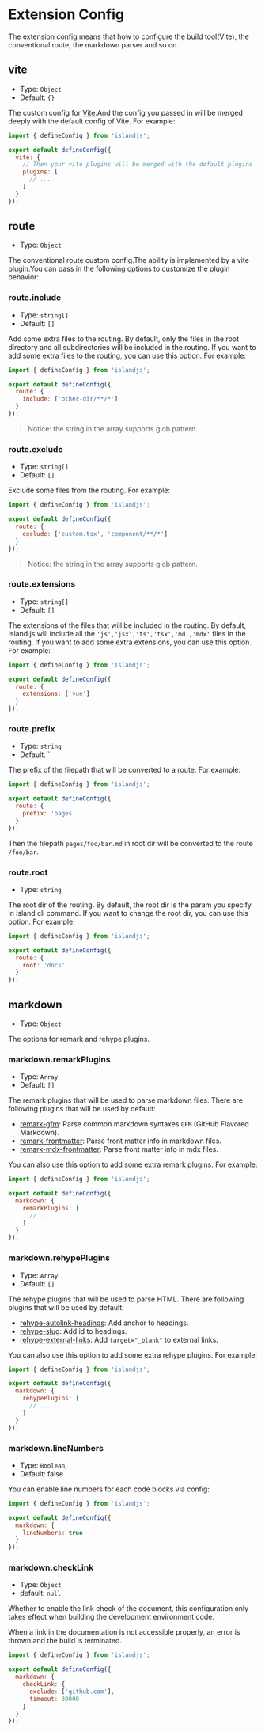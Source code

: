 # Extension Config

The extension config means that how to configure the build tool(Vite), the conventional route, the markdown parser and so on.

## vite

- Type: `Object`
- Default: `{}`

The custom config for [Vite](https://vitejs.dev/config/).And the config you passed in will be merged deeply with the default config of Vite. For example:

```js
import { defineConfig } from 'islandjs';

export default defineConfig({
  vite: {
    // Then your vite plugins will be merged with the default plugins
    plugins: [
      // ...
    ]
  }
});
```

## route

- Type: `Object`

The conventional route custom config.The ability is implemented by a vite plugin.You can pass in the following options to customize the plugin behavior:

### route.include

- Type: `string[]`
- Default: `[]`

Add some extra files to the routing. By default, only the files in the root directory and all subdirectories will be included in the routing. If you want to add some extra files to the routing, you can use this option. For example:

```js
import { defineConfig } from 'islandjs';

export default defineConfig({
  route: {
    include: ['other-dir/**/*']
  }
});
```

> Notice: the string in the array supports glob pattern.

### route.exclude

- Type: `string[]`
- Default: `[]`

Exclude some files from the routing. For example:

```js
import { defineConfig } from 'islandjs';

export default defineConfig({
  route: {
    exclude: ['custom.tsx', 'component/**/*']
  }
});
```

> Notice: the string in the array supports glob pattern.

### route.extensions

- Type: `string[]`
- Default: `[]`

The extensions of the files that will be included in the routing. By default, Island.js will include all the `'js','jsx','ts','tsx','md','mdx'` files in the routing. If you want to add some extra extensions, you can use this option. For example:

```js
import { defineConfig } from 'islandjs';

export default defineConfig({
  route: {
    extensions: ['vue']
  }
});
```

### route.prefix

- Type: `string`
- Default: ``

The prefix of the filepath that will be converted to a route. For example:

```js
import { defineConfig } from 'islandjs';

export default defineConfig({
  route: {
    prefix: 'pages'
  }
});
```

Then the filepath `pages/foo/bar.md` in root dir will be converted to the route `/foo/bar`.

### route.root

- Type: `string`

The root dir of the routing. By default, the root dir is the param you specify in island cli command. If you want to change the root dir, you can use this option. For example:

```js
import { defineConfig } from 'islandjs';

export default defineConfig({
  route: {
    root: 'docs'
  }
});
```

## markdown

- Type: `Object`

The options for remark and rehype plugins.

### markdown.remarkPlugins

- Type: `Array`
- Default: `[]`

The remark plugins that will be used to parse markdown files. There are following plugins that will be used by default:

- [remark-gfm](https://www.npmjs.com/package/remark-gfm): Parse common markdown syntaxes `GFM` (GitHub Flavored Markdown).
- [remark-frontmatter](https://www.npmjs.com/package/remark-frontmatter): Parse front matter info in markdown files.
- [remark-mdx-frontmatter](https://www.npmjs.com/package/remark-mdx-frontmatter): Parse front matter info in mdx files.

You can also use this option to add some extra remark plugins. For example:

```js
import { defineConfig } from 'islandjs';

export default defineConfig({
  markdown: {
    remarkPlugins: [
      // ...
    ]
  }
});
```

### markdown.rehypePlugins

- Type: `Array`
- Default: `[]`

The rehype plugins that will be used to parse HTML. There are following plugins that will be used by default:

- [rehype-autolink-headings](https://www.npmjs.com/package/rehype-autolink-headings): Add anchor to headings.
- [rehype-slug](https://www.npmjs.com/package/rehype-slug): Add id to headings.
- [rehype-external-links](https://www.npmjs.com/package/rehype-external-links): Add `target="_blank"` to external links.

You can also use this option to add some extra rehype plugins. For example:

```js
import { defineConfig } from 'islandjs';

export default defineConfig({
  markdown: {
    rehypePlugins: [
      // ...
    ]
  }
});
```

### markdown.lineNumbers

- Type: `Boolean`,
- Default: false

You can enable line numbers for each code blocks via config:

```js
import { defineConfig } from 'islandjs';

export default defineConfig({
  markdown: {
    lineNumbers: true
  }
});
```

### markdown.checkLink

- Type: `Object`
- default: `null`

Whether to enable the link check of the document, this configuration only takes effect when building the development environment code.

When a link in the documentation is not accessible properly, an error is thrown and the build is terminated.

```js
import { defineConfig } from 'islandjs';

export default defineConfig({
  markdown: {
    checkLink: {
      exclude: ['github.com'],
      timeout: 30000
    }
  }
});
```

